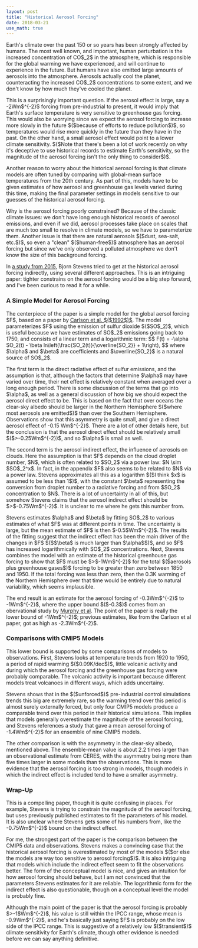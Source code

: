 ```yaml
---
layout: post
title: "Historical Aerosol Forcing"
date: 2018-03-21
use_math: true
---
```


<p>Earth's climate over the past 150 or so years has been strongly affected by humans. The most well known, and important, human perturbation is the increased concentration of CO$_2$ in the atmosphere, which is responsible for the global warming we have experienced, and will continue to experience in the future. But humans have also emitted large amounts of aerosols into the atmosphere. Aerosols actually cool the planet, counteracting the increased CO$_2$ concentrations to some extent, and we don't know by how much they've cooled the planet.</p>

<p>This is a surprisingly important question. If the aerosol effect is large, say a -2Wm$^{-2}$ forcing from pre-industrial to present, it would imply that Earth's surface temperature is very sensitive to greenhouse gas forcing. This would also be worrying since we expect the aerosol forcing to increase more slowly in the future $($because of efforts to reduce pollution$)$, so temperatures would rise more quickly in the future than they have in the past. On the other hand, a small aerosol effect would point to a lower climate sensitivity. $($Note that there's been a lot of work recently on why it's deceptive to use historical records to estimate Earth's sensitivity, so the magnitude of the aerosol forcing isn't the only thing to consider$)$.</p>

<p>Another reason to worry about the historical aerosol forcing is that climate models are often tuned by comparing with global-mean surface temperatures from the 20th century. As part of this, models have to be given estimates of how aerosol and greenhouse gas levels varied during this time, making the final parameter settings in models sensitive to our guesses of the historical aerosol forcing.</p>

<p>Why is the aerosol forcing poorly constrained? Because of the classic climate issues: we don't have long enough historical records of aerosol emissions, and even if we did, aerosol processes take place on scales that are much too small to resolve in climate models, so we have to parameterize them. Another issue is that there are natural aerosols $($dust, sea-salt, etc.$)$, so even a "clean" $($human-free$)$ atmosphere has an aerosol forcing but since we've only observed a polluted atmosphere we don't know the size of this background forcing.</p>

<p>In <a href="https://journals.ametsoc.org/doi/abs/10.1175/JCLI-D-14-00656.1">a study from 2015</a>, Bjorn Stevens tried to get at the historical aerosol forcing indirectly, using several different approaches. This is an intriguing paper: tighter constrains on the aerosol forcing would be a big step forward, and I've been curious to read it for a while.</p>


<h3>A Simple Model for Aerosol Forcing</h3>

<p>The centerpiece of the paper is a simple model for the global aersol forcing $F$, based on a paper by <a href="http://science.sciencemag.org/content/255/5043/423">Carlson et al. $($1992$)$</a>. The model parameterizes $F$ using the emission of sulfur dioxide $($SO$_2)$, which is useful because we have estimates of SO$_2$ emissions going back to 1750, and consists of a linear term and a logarithmic term:
$$
F(t) = -\alpha SO_2(t) - \beta ln\left(\frac{SO_2(t)}{\overline{SO_2}} + 1\right),
$$ 
where $\alpha$ and $\beta$ are coefficients and $\overline{SO_2}$ is a natural source of SO$_2$.</p>

<p>The first term is the direct radiative effect of sulfur emissions, and the assumption is that, although the factors that determine $\alpha$ may have varied over time, their net effect is relatively constant when averaged over a long enough period. There is some discussion of the terms that go into $\alpha$, as well as a general discussion of how big we should expect the aerosol direct effect to be. This is based on the fact that over oceans the clear-sky albedo should be larger in the Northern Hemisphere $($where most aerosols are emitted$)$ than over the Southern Hemisphere. Observations show that this asymmetry is quite small, and give a direct aerosol effect of -0.15 Wm$^{-2}$. There are a lot of other details here, but the conclusion is that the aerosol direct effect should be relatively small $($>-0.25Wm$^{-2})$, and so $\alpha$ is small as well.</p>

<p>The second term is the aerosol indirect effect, the influence of aerosols on clouds. Here the assumption is that $F$ depends on the cloud droplet number, $N$, which is often related to $SO_2$ via a power law: $N \sim $SO$_2^x$. In fact, in the appendix $F$ also seems to be related to $N$ via a power law. Stevens approximates all this as a logarithm $($I think $x$ is assumed to be less than 1$)$, with the constant $\beta$ representing the conversion from droplet number to a radiative forcing and from $SO_2$ concentration to $N$. There is a lot of uncertainty in all of this, but somehow Stevens claims that the aerosol indirect effect should be $>$-0.75Wm$^{-2}$. It is unclear to me where he gets this number from.</p>

<p>Stevens estimates $\alpha$ and $\beta$ by fitting SO$_2$ to various estimates of what $F$ was at different points in time. The uncertainty is large, but the mean estimate of $F$ is then $-0.5$Wm$^{-2}$. The results of the fitting suggest that the indirect effect has been the main driver of the changes in $F$ $($$\beta$ is much larger than $\alpha$$)$, and so $F$ has increased logarithmically with SO$_2$ concentrations. Next, Stevens combines the model with an estimate of the historical greenhouse gas forcing to show that $F$ must be $>$-1Wm$^{-2}$ for the total $($aerosols plus greenhouse gases$)$ forcing to be greater than zero between 1850 and 1950. If the total forcing was less than zero, then the 0.3K warming of the Northern Hemisphere over that time would be entirely due to natural variability, which seems implausible.</p>

<p>The end result is an estimate for the aerosol forcing of -0.3Wm$^{-2}$ to -1Wm$^{-2}$, where the upper bound $($-0.3$)$ comes from an obervational study by <a href="https://agupubs.onlinelibrary.wiley.com/doi/abs/10.1029/2009JD012105">Murphy et al</a>. The point of the paper is really the lower bound of -1Wm$^{-2}$; previous estimates, like from the Carlson et al paper, got as high as -2.3Wm$^{-2}$.</p>


<h3>Comparisons with CMIP5 Models</h3>

<p>This lower bound is supported by some comparisons of models to observations. First, Stevens looks at temperature trends from 1920 to 1950, a period of rapid warming $($0.09K/dec$)$, little volcanic activity and during which the aerosol forcing and the greenhouse gas forcing were probably comparable. The volcanic activity is important because different models treat volcanoes in different ways, which adds uncertainy.</p>

<p>Stevens shows that in the $($unforced$)$ pre-industrial control simulations trends this big are extremely rare, so the warming trend over this period is almost surely externally forced, but only four CMIP5 models produce a comparable trend over this period in their historical simulations. This implies that models generally overestimate the magnitude of the aerosol forcing, and Stevens references a study that gave a mean aerosol forcing of -1.4Wm$^{-2}$ for an ensemble of nine CMIP5 models.</p>

<p>The other comparison is with the asymmetry in the clear-sky albedo, mentioned above. The ensemble-mean value is about 2.2 times larger than an observational estimate from CERES, with the asymmetry being more than five times larger in some models than the observations. This is more evidence that the aerosol forcing is too strong in models, though models in which the indirect effect is included tend to have a smaller asymmetry.</p>


<h3>Wrap-Up</h3>

<p>This is a compelling paper, though it is quite confusing in places. For example, Stevens is trying to constrain the magnitude of the aerosol forcing, but uses previously published estimates to fit the parameters of his model. It is also unclear where Stevens gets some of his numbers from, like the -0.75Wm$^{-2}$ bound on the indirect effect.</p>

<p>For me, the strongest part of the paper is the comparison between the CMIP5 data and observations. Stevens makes a convincing case that the historical aerosol forcing is overestimated by most of the models $($or else the models are way too sensitive to aerosol forcing$)$. It is also intriguing that models which include the indirect effect seem to fit the observations better. The form of the conceptual model is nice, and gives an intuition for how aerosol forcing should behave, but I am not convinced that the parameters Stevens estimates for it are reliable. The logarithmic form for the indirect effect is also questionable, though on a conceptual level the model is probably fine.</p>

<p>Although the main point of the paper is that the aerosol forcing is probably $>-1$Wm$^{-2}$, his value is still within the IPCC range, whose mean is -0.9Wm$^{-2}$, and he's basically just saying $F$ is probably on the low side of the IPCC range. This is suggestive of a relatively low $($transient$)$ climate sensitivity for Earth's climate, though other evidence is needed before we can say anything definitive.</p>














